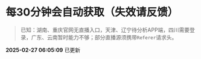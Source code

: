 # 每30分钟会自动获取（失效请反馈）
> 已知：湖南、重庆官网无直播入口，天津、辽宁待分析APP端，四川需要登录，广东、云南暂时能力不够；部分直播源须携带`Referer`请求头。

**2025-02-27 06:05:09** 已更新